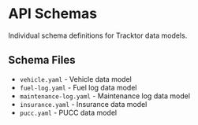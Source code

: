 # API Schemas

Individual schema definitions for Tracktor data models.

## Schema Files

<!-- PLACEHOLDER: Manual Update Required -->
<!-- Type: api-example -->
<!-- Instructions: Create individual schema files for each data model -->
<!-- Priority: medium -->

- `vehicle.yaml` - Vehicle data model
- `fuel-log.yaml` - Fuel log data model
- `maintenance-log.yaml` - Maintenance log data model
- `insurance.yaml` - Insurance data model
- `pucc.yaml` - PUCC data model
